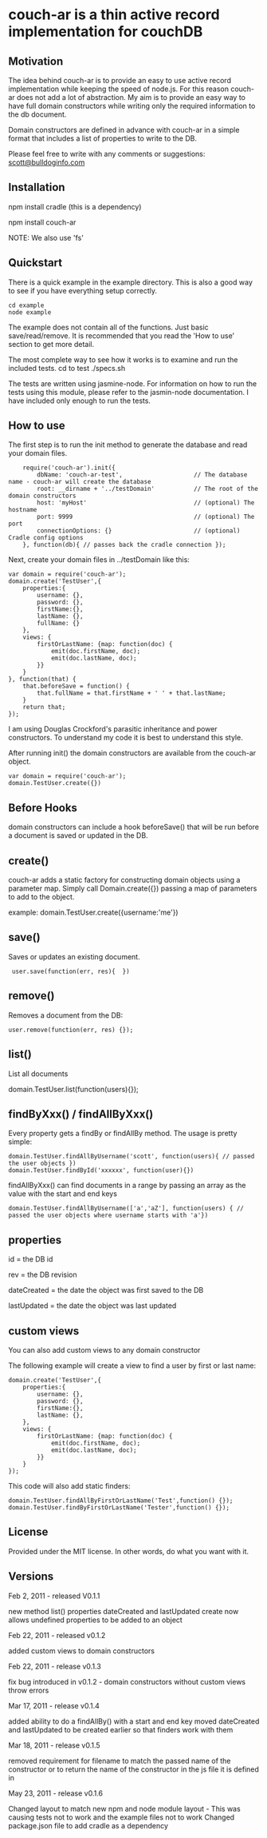 # couch-ar is a thin active record implementation for couchDB

## Motivation

 The idea behind couch-ar is to provide an easy to use active record
 implementation while  keeping the speed of node.js.  For this reason
 couch-ar does not add a lot of abstraction.  My aim is to provide an
 easy way to have full domain constructors while writing only the
 required information to the db document.

 Domain constructors are defined in advance with couch-ar
 in a simple format that includes a list of properties to write to the DB.

 Please feel free to write with any comments or suggestions: scott@bulldoginfo.com

## Installation

npm install cradle (this is a dependency)

npm install couch-ar

NOTE: We also use 'fs'

## Quickstart

There is a quick example in the example directory. This is also a good way to see if you have everything setup correctly.

    cd example
    node example

The example does not contain all of the functions.  Just basic save/read/remove.
It is recommended that you read the 'How to use' section to get more detail.

The most complete way to see how it works is to examine and run the included tests.
    cd to test
    ./specs.sh

The tests are written using jasmine-node.
For information on how to run the tests using this module, please refer
to the jasmin-node documentation.  I have included only enough to run the
tests.

## How to use

The first step is to run the init method to generate the database and read
your domain files.

        require('couch-ar').init({
            dbName: 'couch-ar-test',                    // The database name - couch-ar will create the database
            root: __dirname + '../testDomain'           // The root of the domain constructors
            host: 'myHost'                              // (optional) The hostname
            port: 9999                                  // (optional) The port
            connectionOptions: {}                       // (optional) Cradle config options
        }, function(db){ // passes back the cradle connection });

Next, create your domain files in ../testDomain like this:

    var domain = require('couch-ar');
    domain.create('TestUser',{
        properties:{
            username: {},
            password: {},
            firstName:{},
            lastName: {},
            fullName: {}
        },
        views: {
            firstOrLastName: {map: function(doc) {
                emit(doc.firstName, doc);
                emit(doc.lastName, doc);
            }}
        }
    }, function(that) {
        that.beforeSave = function() {
            that.fullName = that.firstName + ' ' + that.lastName;
        }
        return that;
    });


I am using Douglas Crockford's parasitic inheritance and power constructors.
To understand my code it is best to understand this style.

After running init() the domain constructors are available from the couch-ar object.

    var domain = require('couch-ar');
    domain.TestUser.create({})


## Before Hooks

domain constructors can include a hook beforeSave() that will be run before a document
is saved or updated in the DB.


## create()

couch-ar adds a static factory for constructing domain objects using a parameter map.
Simply call Domain.create({}) passing a map of parameters to add to the object.  

example:
    domain.TestUser.create({username:'me'})


## save()

Saves or updates an existing document.

     user.save(function(err, res){  })


## remove()

Removes a document from the DB:

    user.remove(function(err, res) {});


## list()

List all documents

   domain.TestUser.list(function(users){});


## findByXxx() / findAllByXxx()

Every property gets a findBy or findAllBy method.  The usage is pretty simple:

    domain.TestUser.findAllByUsername('scott', function(users){ // passed the user objects })
    domain.TestUser.findById('xxxxxx', function(user){})


findAllByXxx() can find documents in a range by passing an array as the value with the start and end keys

    domain.TestUser.findAllByUsername(['a','aZ'], function(users) { // passed the user objects where username starts with 'a'})


## properties

id = the DB id

rev = the DB revision

dateCreated = the date the object was first saved to the DB

lastUpdated = the date the object was last updated


## custom views

You can also add custom views to any domain constructor

The following example will create a view to find a user by first or last name:

    domain.create('TestUser',{
        properties:{
            username: {},
            password: {},
            firstName:{},
            lastName: {},
        },
        views: {
            firstOrLastName: {map: function(doc) {
                emit(doc.firstName, doc);
                emit(doc.lastName, doc);
            }}
        }
    });

This code will also add static finders:

    domain.TestUser.findAllByFirstOrLastName('Test',function() {});
    domain.TestUser.findByFirstOrLastName('Tester',function() {});


## License

Provided under the MIT license.  In other words, do what you want with it.


## Versions

Feb 2, 2011 - released V0.1.1

   new method list()
   properties dateCreated and lastUpdated
   create now allows undefined properties to be added to an object

Feb 22, 2011 - released v0.1.2

   added custom views to domain constructors

Feb 22, 2011 - release v0.1.3

   fix bug introduced in v0.1.2 - domain constructors without custom views throw errors

Mar 17, 2011 - release v0.1.4

   added ability to do a findAllBy() with a start and end key
   moved dateCreated and lastUpdated to be created earlier so that finders work with them

Mar 18, 2011 - release v0.1.5

   removed requirement for filename to match the passed name of the constructor or to return the name of the constructor in the js file it is defined in

May 23, 2011 - release v0.1.6

   Changed layout to match new npm and node module layout - This was causing tests not to work and the example files not to work
   Changed package.json file to add cradle as a dependency
